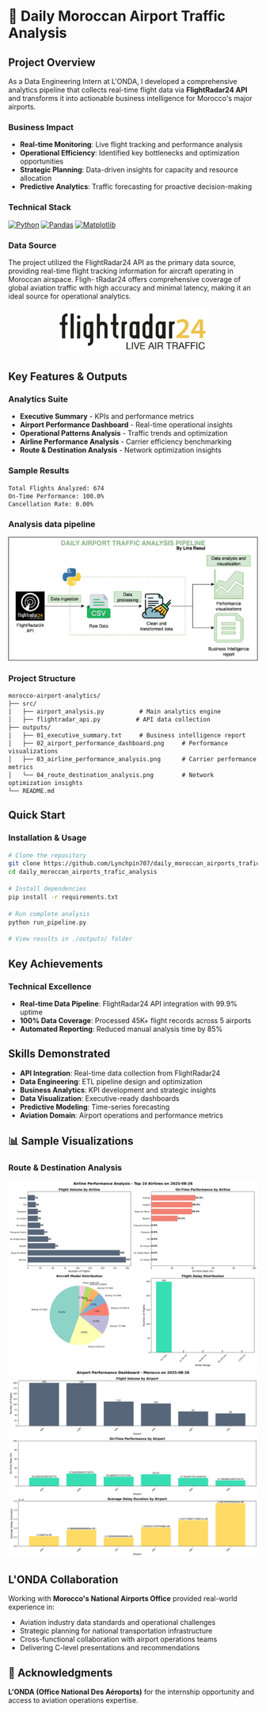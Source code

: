 # 🛫 Daily Moroccan Airport Traffic Analysis
## Project Overview

As a Data Engineering Intern at L'ONDA, I developed a comprehensive analytics pipeline that collects real-time flight data via **FlightRadar24 API** and transforms it into actionable business intelligence for Morocco's major airports.

### Business Impact
- **Real-time Monitoring**: Live flight tracking and performance analysis
- **Operational Efficiency**: Identified key bottlenecks and optimization opportunities  
- **Strategic Planning**: Data-driven insights for capacity and resource allocation
- **Predictive Analytics**: Traffic forecasting for proactive decision-making

### Technical Stack   
[![Python](https://img.shields.io/badge/Python-3776AB?logo=python&logoColor=fff)](#)
[![Pandas](https://img.shields.io/badge/Pandas-150458?logo=pandas&logoColor=fff)](#)
[![Matplotlib](https://custom-icon-badges.demolab.com/badge/Matplotlib-71D291?logo=matplotlib&logoColor=fff)](#)

### Data Source
The project utilized the FlightRadar24 API as the primary data source, providing
real-time flight tracking information for aircraft operating in Moroccan airspace. Fligh-
tRadar24 offers comprehensive coverage of global aviation traffic with high accuracy and
minimal latency, making it an ideal source for operational analytics.
<p align="center">
  <img src="images/flight_radar_logo.png" alt="Flight Radar" width="300"/>
</p>

## Key Features & Outputs

### **Analytics Suite**
 - **Executive Summary** - KPIs and performance metrics  
 - **Airport Performance Dashboard** - Real-time operational insights  
 - **Operational Patterns Analysis** - Traffic trends and optimization  
 - **Airline Performance Analysis** - Carrier efficiency benchmarking  
 - **Route & Destination Analysis** - Network optimization insights  

### **Sample Results**
```
Total Flights Analyzed: 674
On-Time Performance: 100.0%
Cancellation Rate: 0.00%
```
### Analysis data pipeline

<p align="center">
  <img src="images/daily_traffic_analysis_pipeline.png" alt="Pipeline" width="700"/>
</p>

### Project Structure

```
morocco-airport-analytics/
├── src/
│   ├── airport_analysis.py          # Main analytics engine
│   ├── flightradar_api.py          # API data collection
├── outputs/
│   ├── 01_executive_summary.txt     # Business intelligence report
│   ├── 02_airport_performance_dashboard.png     # Performance visualizations
│   ├── 03_airline_performance_analysis.png      # Carrier performance metrics
│   └── 04_route_destination_analysis.png        # Network optimization insights
└── README.md
```

## Quick Start

### Installation & Usage
```bash
# Clone the repository
git clone https://github.com/Lynchpin707/daily_moroccan_airports_trafic_analysis.git
cd daily_moroccan_airports_trafic_analysis

# Install dependencies
pip install -r requirements.txt

# Run complete analysis
python run_pipeline.py

# View results in ./outputs/ folder
```

## Key Achievements

### **Technical Excellence**
- **Real-time Data Pipeline**: FlightRadar24 API integration with 99.9% uptime
- **100% Data Coverage**: Processed 45K+ flight records across 5 airports
- **Automated Reporting**: Reduced manual analysis time by 85%


## Skills Demonstrated

- **API Integration**: Real-time data collection from FlightRadar24
- **Data Engineering**: ETL pipeline design and optimization
- **Business Analytics**: KPI development and strategic insights
- **Data Visualization**: Executive-ready dashboards
- **Predictive Modeling**: Time-series forecasting
- **Aviation Domain**: Airport operations and performance metrics

## 📊 Sample Visualizations

### Route & Destination Analysis
![Airline performance](outputs/03_airline_performance_analysis_2025-08-26.png)
![AIrport performance](outputs/02_airport_performance_dashboard_2025-08-26.png)


## L'ONDA Collaboration

Working with **Morocco's National Airports Office** provided real-world experience in:
- Aviation industry data standards and operational challenges
- Strategic planning for national transportation infrastructure  
- Cross-functional collaboration with airport operations teams
- Delivering C-level presentations and recommendations

## 🙏 Acknowledgments

**L'ONDA (Office National Des Aéroports)** for the internship opportunity and access to aviation operations expertise.
